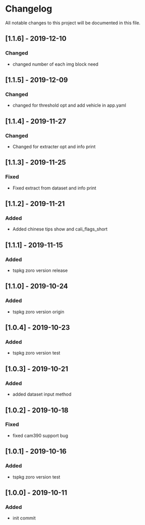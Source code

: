# Changelog
All notable changes to this project will be documented in this file.
## [1.1.6] - 2019-12-10
### Changed
- changed number of each img block need

## [1.1.5] - 2019-12-09
### Changed
- changed for threshold opt and add vehicle in app.yaml

## [1.1.4] - 2019-11-27
### Changed
- Changed for extracter opt and info print

## [1.1.3] - 2019-11-25
### Fixed
- Fixed extract from dataset and info print

## [1.1.2] - 2019-11-21
### Added
- Added chinese tips show and cali_flags_short

## [1.1.1] - 2019-11-15
### Added
- tspkg zoro version release 

## [1.1.0] - 2019-10-24
### Added
- tspkg zoro version origin

## [1.0.4] - 2019-10-23
### Added
- tspkg zoro version test

## [1.0.3] - 2019-10-21
### Added
- added dataset input method

## [1.0.2] - 2019-10-18
### Fixed
- fixed cam390 support bug

## [1.0.1] - 2019-10-16
### Added
- tspkg zoro version test

## [1.0.0] - 2019-10-11
### Added
- init commit